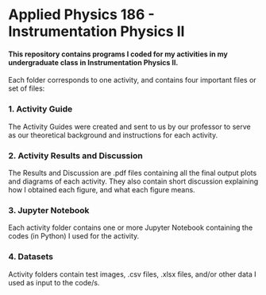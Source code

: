 # Applied Physics 186 - Instrumentation Physics II
#### This repository contains programs I coded for my activities in my undergraduate class in Instrumentation Physics II.

Each folder corresponds to one activity, and contains four important files or set of files:

### 1. Activity Guide
The Activity Guides were created and sent to us by our professor to serve as our theoretical background and instructions for each activity.

### 2. Activity Results and Discussion
The Results and Discussion are .pdf files containing all the final output plots and diagrams of each activity. 
They also contain short discussion explaining how I obtained each figure, and what each figure means.

### 3. Jupyter Notebook
Each activity folder contains one or more Jupyter Notebook containing the codes (in Python) I used for the activity.

### 4. Datasets
Activity folders contain test images, .csv files, .xlsx files, and/or other data I used as input to the code/s. 
